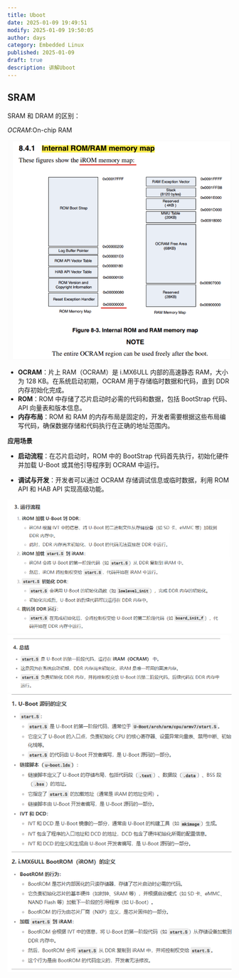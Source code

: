 ```yaml
---
title: Uboot
date: 2025-01-09 19:49:51
modify: 2025-01-09 19:50:05
author: days
category: Embedded Linux
published: 2025-01-09
draft: true
description: 讲解Uboot
---
```

## SRAM

SRAM 和 DRAM 的区别：

_OCRAM_:On-chip RAM

![image.png](https://raw.githubusercontent.com/ScuDays/MyImg/master/202501092036161.png)

- **OCRAM**：片上 RAM（OCRAM）是 i.MX6ULL 内部的高速静态 RAM，大小为 128 KB。在系统启动初期，OCRAM 用于存储临时数据和代码，直到 DDR 内存初始化完成。
- **ROM**：ROM 中存储了芯片启动时必需的代码和数据，包括 BootStrap 代码、API 向量表和版本信息。
- **内存布局**：ROM 和 RAM 的内存布局是固定的，开发者需要根据这些布局编写代码，确保数据存储和代码执行在正确的地址范围内。

**应用场景**
- **启动流程**：在芯片启动时，ROM 中的 BootStrap 代码首先执行，初始化硬件并加载 U-Boot 或其他引导程序到 OCRAM 中运行。

- **调试与开发**：开发者可以通过 OCRAM 存储调试信息或临时数据，利用 ROM API 和 HAB API 实现高级功能。

![image.png](https://raw.githubusercontent.com/ScuDays/MyImg/master/202501092105774.png)
![image.png](https://raw.githubusercontent.com/ScuDays/MyImg/master/202501092106012.png)
![image.png](https://raw.githubusercontent.com/ScuDays/MyImg/master/202501092108682.png)
